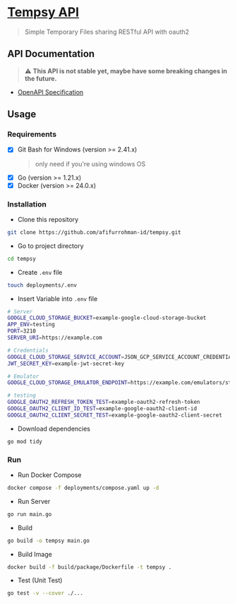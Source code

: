 # [Tempsy API](https://api.tempsy.afifurrohman.my.id)
> Simple Temporary Files sharing RESTful API with oauth2
  
## API Documentation
> :warning: **This API is not stable yet, maybe have some breaking changes in the future.**
- [OpenAPI Specification](api/openapi-spec.yaml)

## Usage

### Requirements

- [x] Git Bash for Windows (version >= 2.41.x)
  > only need if you're using windows OS
- [x] Go (version >= 1.21.x)
- [x] Docker (version >= 24.0.x)

### Installation
- Clone this repository

```sh
git clone https://github.com/afifurrohman-id/tempsy.git
```

- Go to project directory

```sh
cd tempsy
```

- Create `.env` file

```sh
touch deployments/.env
```

- Insert Variable into `.env` file

```sh
# Server
GOOGLE_CLOUD_STORAGE_BUCKET=example-google-cloud-storage-bucket
APP_ENV=testing
PORT=3210
SERVER_URI=https://example.com

# Credentials
GOOGLE_CLOUD_STORAGE_SERVICE_ACCOUNT=JSON_GCP_SERVICE_ACCOUNT_CREDENTIAL
JWT_SECRET_KEY=example-jwt-secret-key

# Emulator
GOOGLE_CLOUD_STORAGE_EMULATOR_ENDPOINT=https://example.com/emulators/storage/v1

# testing
GOOGLE_OAUTH2_REFRESH_TOKEN_TEST=example-oauth2-refresh-token
GOOGLE_OAUTH2_CLIENT_ID_TEST=example-google-oauth2-client-id
GOOGLE_OAUTH2_CLIENT_SECRET_TEST=example-google-oauth2-client-secret
```

- Download dependencies

```sh
go mod tidy
```

### Run
- Run Docker Compose

```sh
docker compose -f deployments/compose.yaml up -d
```

- Run Server

```sh
go run main.go
```

- Build
```sh
go build -o tempsy main.go
```

- Build Image

```sh
docker build -f build/package/Dockerfile -t tempsy .
```

- Test (Unit Test)

```sh
go test -v --cover ./...
```
